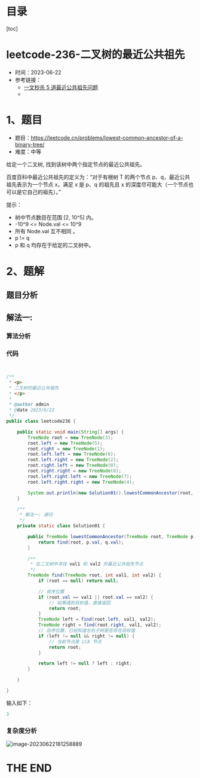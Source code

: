 # 目录

[toc]

# leetcode-236-二叉树的最近公共祖先

- 时间：2023-06-22
- 参考链接：
  - [一文秒杀 5 道最近公共祖先问题](https://mp.weixin.qq.com/s/njl6nuid0aalZdH5tuDpqQ)
  - 



# 1、题目

- 题目：https://leetcode.cn/problems/lowest-common-ancestor-of-a-binary-tree/
- 难度：中等



给定一个二叉树, 找到该树中两个指定节点的最近公共祖先。

百度百科中最近公共祖先的定义为：“对于有根树 T 的两个节点 p、q，最近公共祖先表示为一个节点 x，满足 x 是 p、q 的祖先且 x 的深度尽可能大（一个节点也可以是它自己的祖先）。”



提示：

- 树中节点数目在范围 [2, 10^5] 内。
- -10^9 <= Node.val <= 10^9
- 所有 Node.val 互不相同 。
- p != q
- p 和 q 均存在于给定的二叉树中。



# 2、题解

## 题目分析



## 解法一: 

### 算法分析



### 代码

```java


/**
 * <p>
 * 二叉树的最近公共祖先
 * </p>
 *
 * @author admin
 * @date 2023/6/22
 */
public class leetcode236 {

    public static void main(String[] args) {
        TreeNode root = new TreeNode(3);
        root.left = new TreeNode(5);
        root.right = new TreeNode(1);
        root.left.left = new TreeNode(6);
        root.left.right = new TreeNode(2);
        root.right.left = new TreeNode(0);
        root.right.right = new TreeNode(8);
        root.left.right.left = new TreeNode(7);
        root.left.right.right = new TreeNode(4);

        System.out.println(new Solution01().lowestCommonAncestor(root, root.left, root.right).val);
    }

    /**
     * 解法一: 递归
     */
    private static class Solution01 {

        public TreeNode lowestCommonAncestor(TreeNode root, TreeNode p, TreeNode q) {
            return find(root, p.val, q.val);
        }

        /**
         * 在二叉树中寻找 val1 和 val2 的最近公共祖先节点
         */
        TreeNode find(TreeNode root, int val1, int val2) {
            if (root == null) return null;

            // 前序位置
            if (root.val == val1 || root.val == val2) {
                // 如果遇到目标值，直接返回
                return root;
            }
            TreeNode left = find(root.left, val1, val2);
            TreeNode right = find(root.right, val1, val2);
            // 后序位置，已经知道左右子树是否存在目标值
            if (left != null && right != null) {
                // 当前节点是 LCA 节点
                return root;
            }

            return left != null ? left : right;
        }

    }

}


```

输入如下：

```java
3
```





### 复杂度分析

![image-20230622181258889](https://2021-joker.oss-cn-shanghai.aliyuncs.com/java_img/image-20230622181258889.png)



# THE END